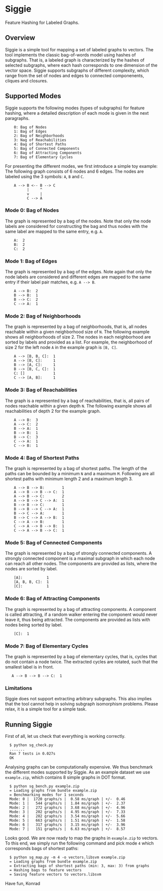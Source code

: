 
# Siggie

Feature Hashing for Labeled Graphs.

## Overview

Siggie is a simple tool for mapping a set of labeled graphs to
vectors. The tool implements the classic bag-of-words model using
hashes of subgraphs.  That is, a labeled graph is characterized by the
hashes of selected subgraphs, where each hash corresponds to one
dimension of the vector space.  Siggie supports subgraphs of different
complexity, which range from the set of nodes and edges to connected
componenents, cliques and closures.

## Supported Modes

Siggie supports the following modes (types of subgraphs) for
feature hashing, where a detailed description of each mode is given
in the next paragraphs.

        0: Bag of Nodes
        1: Bag of Edges
        2: Bag of Neighborhoods
        3: Nag of Reachabilities
        4: Bag of Shortest Paths
        5: Bag of Connected Components
        6: Bag of Attracting Components
        7: Bag of Elementary Cycles

For presenting the different modes, we first introduce a simple
toy example: The following graph consists of 6 nodes and 6 edges.
The nodes are labeled using the 3 symbols: `A`, `B` and `C`.

        A --> B <-- B --> C
              |     ^
              v     |
              C --> A

### Mode 0: Bag of Nodes

The graph is represented by a bag of the nodes. Note that only the
node labels are considered for constructing the bag and thus nodes
with the same label are mapped to the same entry, e.g. `A`.

        A:  2
        B:  2
        C:  2

### Mode 1: Bag of Edges

The graph is represented by a bag of the edges. Note again that only
the node labels are considered and different edges are mapped to the
same entry if their label pair matches, e.g. `A --> B`.

        A --> B:  2
        B --> B:  1
        B --> C:  2
        C --> A:  1

### Mode 2: Bag of Neighborhoods

The graph is represented by a bag of neighborhoods, that is, all nodes
reachable within a given neighborhood size of `N`. The following
example shows all neighborhoods of size 2. The nodes in each
neighborhood are sorted by labels and provided as a list. For example,
the neighborhood of size 2 for the left node `A` in the example graph
is `[B, C]`.

        A --> [B, B, C]:  1
        A --> [B, C]:     1
        B --> [A, C]:     1
        B --> [B, C, C]:  1
        C: []             1
        C --> [A, B]:     1

### Mode 3: Bag of Reachabilities

The graph is a represented by a bag of reachabilities, that is, all
pairs of nodes reachable within a given depth `N`. The following
example shows all reachabilities of depth 2 for the example graph.

        A --> B:  3
        A --> C:  2
        B --> A:  1
        B --> B:  1
        B --> C:  3
        C --> A:  1
        C --> B:  1

### Mode 4: Bag of Shortest Paths

The graph is represented by a bag of shortest paths. The length of the
paths can be bounded by a minimum `N` and a maximum `M`. Following are
all shortest paths with minimum length 2 and a maximum length 3.

        A --> B --> B:        1
        A --> B --> B --> C:  1
        A --> B --> C:        2
        A --> B --> C --> A:  1
        B --> B --> C:        1
        B --> B --> C --> A:  1
        B --> C --> A:        1
        B --> C --> A --> B:  1
        C --> A --> B:        1
        C --> A --> B --> B:  1
        C --> A --> B --> C:  1

### Mode 5: Bag of Connected Components

The graph is represented by a bag of strongly connected components. A
strongly connected component is a maximal subgraph in which each node
can reach all other nodes. The components are provided as lists, where
the nodes are sorted by label.

        [A]:           1
        [A, B, B, C]:  1
        [C]:           1

### Mode 6: Bag of Attracting Components

The graph is represented by a bag of attracting components. A
component is called attracting, if a random walker entering the
component would never leave it, thus being attracted.  The components
are provided as lists with nodes being sorted by label.

        [C]:  1

### Mode 7: Bag of Elementary Cycles

The graph is represented by a bag of elementary cycles, that is,
cycles that do not contain a node twice. The extracted cycles are
rotated, such that the smallest label is in front.

       A --> B --> B --> C:  1

### Limitations

Siggie does not support extracting arbitrary subgraphs. This also implies
that the tool cannot help in solving subgraph isomorphism problems. Please
relax, it is a simple tool for a simple task.

## Running Siggie

First of all, let us check that everything is working correctly.

      $ python sg_check.py
      .......
      Ran 7 tests in 0.027s
      OK

Analysing graphs can be computationally expensive. We thus benchmark
the different modes supported by Siggie. As an example dataset we use
`example.zip`, which contains 8 simple graphs in DOT format.

      $ python sg_bench.py example.zip
      = Loading graphs from bundle example.zip
      = Benchmarking modes for 1 seconds
      Mode: 0 |  1720 graphs/s |  0.58 ms/graph | +/-  0.46
      Mode: 1 |   544 graphs/s |  1.84 ms/graph | +/-  2.37
      Mode: 2 |   272 graphs/s |  3.68 ms/graph | +/-  4.96
      Mode: 3 |   202 graphs/s |  4.95 ms/graph | +/-  7.33
      Mode: 4 |   282 graphs/s |  3.54 ms/graph | +/-  5.66
      Mode: 5 |   663 graphs/s |  1.51 ms/graph | +/-  1.58
      Mode: 6 |   317 graphs/s |  3.15 ms/graph | +/-  3.96
      Mode: 7 |   151 graphs/s |  6.63 ms/graph | +/-  8.57

Looks good. We are now ready to map the graphs in `example.zip` to
vectors. To this end, we simply run the following command and pick
mode `4` which corresponds bags of shortest paths:

      $ python sg_map.py -m 4 -o vectors.libsvm example.zip
      = Loading graphs from bundle example.zip
      = Extracting bags of shortest paths (min: 3, max: 3) from graphs
      = Hashing bags to feature vectors
      = Saving feature vectors to vectors.libsvm

Have fun, Konrad
